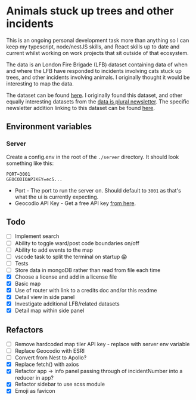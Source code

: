 # Animals stuck up trees and other incidents

This is an ongoing personal development task more than anything so I can keep my typescript, node/nestJS skills, and React skills up to date and current whilst working on work projects that sit outside of that ecosystem. 

The data is an London Fire Brigade (LFB) dataset containing data of when and where the LFB have responded to incidents involving cats stuck up trees, and other incidents involving animals. I originally thought it would be interesting to map the data. 

The dataset can be found [here](https://data.london.gov.uk/dataset/animal-rescue-incidents-attended-by-lfb). I originally found this dataset, and other equally interesting datasets from the [data is plural newsletter](https://www.data-is-plural.com/). The specific newsletter addition linking to this dataset can be found [here](https://www.data-is-plural.com/archive/2021-06-16-edition/). 

## Environment variables

### Server

Create a config.env in the root of the `./server` directory. It should look something like this:

```
PORT=3001
GEOCODIOAPIKEY=ec5...
```

- Port - The port to run the server on. Should default to `3001` as that's what the ui is currently expecting. 
- Geocodio API Key - Get a free API key [from here](https://www.geocod.io/). 

## Todo

- [ ] Implement search
- [ ] Ability to toggle ward/post code boundaries on/off 
- [ ] Ability to add events to the map
- [ ] vscode task to split the terminal on startup 😱
- [ ] Tests
- [ ] Store data in mongoDB rather than read from file each time
- [x] Choose a license and add in a license file
- [x] Basic map
- [x] Use of router with link to a credits doc and/or this readme
- [x] Detail view in side panel
- [x] Investigate additional LFB/related datasets
- [x] Detail map within side panel

## Refactors

- [ ] Remove hardcoded map tiler API key - replace with server env variable
- [ ] Replace Geocodio with ESRI
- [ ] Convert from Nest to Apollo? 
- [x] Replace fetch() with axios 
- [x] Refactor app -> info panel passing through of incidentNumber into a reducer in app? 
- [x] Refactor sidebar to use scss module 
- [x] Emoji as favicon 
